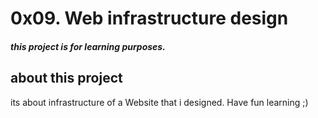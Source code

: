 # 0x09. Web infrastructure design
##### this project is for learning purposes.
## about this project
its about infrastructure of a Website that i designed.
Have fun learning ;)
